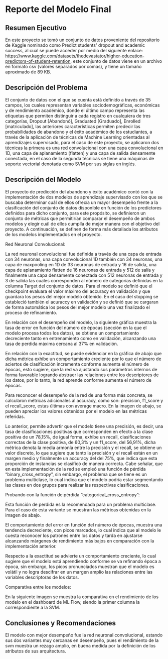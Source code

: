 # Reporte del Modelo Final

## Resumen Ejecutivo

En este proyecto se tomó un conjunto de datos proveniente del repositorio de Kaggle nominado como Predict students' dropout and academic success, al cual se puede acceder por medio del siguiente enlace:  https://www.kaggle.com/datasets/thedevastator/higher-education-predictors-of-student-retention, este conjunto de datos viene en un archivo en formato csv (valores separados por comas), y tiene un tamaño aproximado de 89 KB. 

## Descripción del Problema

El conjunto de datos con el que se cuenta está definido a través de 35 campos, los cuales representan variables sociodemográficas, económicas y de rendimiento académico, donde el último campo representa las etiquetas que permiten distinguir a cada registro en cualquiera de tres categorías, Dropout [Abandonó], Graduated [Graduado], Enrolled [matriculado], las anteriores características permiten predecir las probabilidades de abandono y el éxito académico de los estudiantes, a través de la aplicación de técnicas de Machine Learning orientadas al aprendizajes supervisado, para el caso de este proyecto, se aplicaron dos técnicas la primera es una red convolucional con una capa convolucional en 1D, una capa de aplanamiento (flatten) y una capa de salida densamente conectada, en el caso de la segunda técnicas se tiene una máquinas de soporte vectorial denotada como SVM por sus siglas en inglés.

## Descripción del Modelo

El proyecto de predicción del abandono y éxito académico contó con la implementación de dos modelos de aprendizaje supervisado con los que se buscaba determinar cuál de ellos ofrecía un mayor desempeño frente a la clasificación del conjunto de datos disponible en función de los predictores definidos para dicho conjunto, para este propósito, se definieron un conjunto de métricas que permitirían comparar el desempeño de ambos modelos y elegir cuál de ellos cumplía de mejor manera con el objetivo del proyecto.
A continuación, se definen de forma más detallada los atributos de los modelos implementados en el proyecto.

Red Neuronal Convolucional:

La red neuronal convolucional fue definida a través de una capa de entrada con 34 neuronas, una capa convolucional 1D también con 34 neuronas, una capa de maxpooling en 1D de 33 neuronas de entrada y 16 de salida, una capa de aplanamiento flatten de 16 neuronas de entrada y 512 de salía y finalmente una capa densamente conectada con 512 neuronas de entrada y 3 de salida las cuales corresponden al número de categorías definidas en la columna Target del conjunto de datos. Para el modelo se definió que el checkpoint evaluara el valor máximo del accuracy en validación y que guardara los pesos del mejor modelo obtenido. En el caso del stopping se estableció también el acuraccy en validación y se definió que se cargaran de forma automática los pesos del mejor modelo una vez finalizado el proceso de refinamiento.

En relación con el desempeño del modelo, la siguiente gráfica muestra la tasa de error en función del número de épocas (sección en la que el modelo procesa todos los datos), se obtiene un comportamiento decreciente tanto en entrenamiento como en validación, alcanzando una tasa de perdida máxima cercana al 37% en validación.

En relación con la exactitud, se puede evidenciar en la gráfica de abajo que dicha métrica exhibe un comportamiento creciente por lo que el número de aciertos de clasificación incrementa conforme aumenta el número de épocas, esto sugiere, que la red va ajustando sus parámetros internos de forma favorable logrando abstraer las relaciones entre los descriptores de los datos, por lo tanto, la red aprende conforme aumenta el número de épocas.

Para reconocer el desempeño de la red de una forma más concreta, se calcularon métricas adicionales al accuracy, como son: precision, f1_score y el recall_score, estas últimas con average macro. En la imagen de abajo, se pueden apreciar los valores obtenidos por el modelo en las métricas referidas.

Lo anterior, permite advertir que el modelo tiene una precisión, es decir, una tasa de clasificaciones positivas que corresponden en efecto a la clase positiva de un 78,15%, de igual forma, exhibe un recall, clasificaciones correctas de la clase positiva, de 60,3% y un f1_score, del 56,91%, dicha métrica denota la media armonía entre la precisión y el recall, se obtiene un valor discreto, lo que sugiere que tanto la precisión y el recall están en un margen medio y finalmente un accuracy del del 75%, que indica que esta proporción de instancias se clasificó de manera correcta. Cabe señalar, que en esta implementación de la red se empleó una función de pérdida “binary_cross_entropy”, sin embargo, el problema que se tiene es un problema multiclase, lo cual indica que el modelo podría estar segmentando las clases en dos grupos para realizar las respectivas clasificaciones. 

Probando con la función de pérdida “categorical_cross_entropy”:

Esta función de perdida es la recomendada para un problema multiclase. Para el caso de esta variante se muestran las métricas obtenidas en la imagen de abajo.

El comportamiento del error en función del número de épocas, muestra una tendencia decreciente, con picos marcados, lo cual indica que al modelo le cuesta reconocer los patrones entre los datos y tarda en ajustarse alcanzando márgenes de rendimiento más bajos en comparación con la implementación anterior.

Respecto a la exactitud se advierte un comportamiento creciente, lo cual sugiere que el modelo está aprendiendo conforme se va refinando época a época, sin embargo, los picos pronunciados muestran que el modelo es volátil y no logra descifrar en un margen amplio las relaciones entre las variables descriptoras de los datos.

Comparativa entre los modelos:

En la siguiente imagen se muestra la comparativa en el rendimiento de los modelo en el dashboard de ML Flow, siendo la primer columna la correspondiente a la SVM.

## Conclusiones y Recomendaciones

El modelo con mejor desempeño fue la red neuronal convolucional, estando sus dos variantes muy cercanas en desempeño, pues el rendimiento de la svm muestra un rezago amplio, en buena medida por la definición de los atributos de sus arquitectura.

